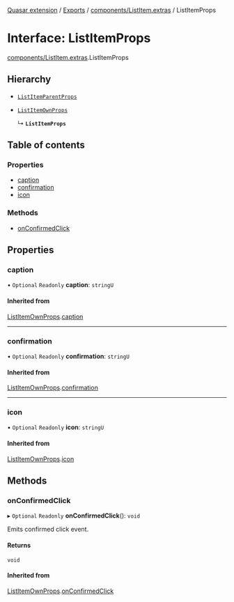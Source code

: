 [Quasar extension](../index.md) / [Exports](../modules.md) / [components/ListItem.extras](../modules/components_ListItem_extras.md) / ListItemProps

# Interface: ListItemProps

[components/ListItem.extras](../modules/components_ListItem_extras.md).ListItemProps

## Hierarchy

- [`ListItemParentProps`](../modules/components_ListItem_extras.md#listitemparentprops)

- [`ListItemOwnProps`](components_ListItem_extras.ListItemOwnProps.md)

  ↳ **`ListItemProps`**

## Table of contents

### Properties

- [caption](components_ListItem_extras.ListItemProps.md#caption)
- [confirmation](components_ListItem_extras.ListItemProps.md#confirmation)
- [icon](components_ListItem_extras.ListItemProps.md#icon)

### Methods

- [onConfirmedClick](components_ListItem_extras.ListItemProps.md#onconfirmedclick)

## Properties

### caption

• `Optional` `Readonly` **caption**: `stringU`

#### Inherited from

[ListItemOwnProps](components_ListItem_extras.ListItemOwnProps.md).[caption](components_ListItem_extras.ListItemOwnProps.md#caption)

___

### confirmation

• `Optional` `Readonly` **confirmation**: `stringU`

#### Inherited from

[ListItemOwnProps](components_ListItem_extras.ListItemOwnProps.md).[confirmation](components_ListItem_extras.ListItemOwnProps.md#confirmation)

___

### icon

• `Optional` `Readonly` **icon**: `stringU`

#### Inherited from

[ListItemOwnProps](components_ListItem_extras.ListItemOwnProps.md).[icon](components_ListItem_extras.ListItemOwnProps.md#icon)

## Methods

### onConfirmedClick

▸ `Optional` `Readonly` **onConfirmedClick**(): `void`

Emits confirmed click event.

#### Returns

`void`

#### Inherited from

[ListItemOwnProps](components_ListItem_extras.ListItemOwnProps.md).[onConfirmedClick](components_ListItem_extras.ListItemOwnProps.md#onconfirmedclick)
